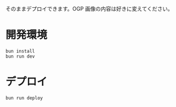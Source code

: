 そのままデプロイできます。OGP 画像の内容は好きに変えてください。

# 開発環境

```
bun install
bun run dev
```

# デプロイ

```
bun run deploy
```
